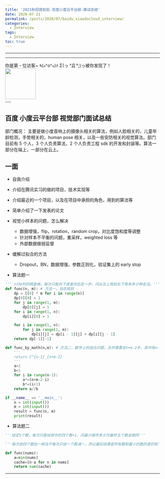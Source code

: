 ```yaml
---
title: '2021秋招提前批-百度小度云平台部-面试总结'
date: 2020-07-21
permalink: /posts/2020/07/baidu_xiaoducloud_interview/
categories:
  - Interview
tags:
  - Interview
toc: true
---
```


---

---

<div>
<div class="button01">
      <visited_a href="#" display:inline>你是第<span data-hk-page="current"> - </span>位访客~</visited_a>
      <visited_p class="top">٩(๑^o^๑)۶</visited_p>
      <visited_p class="bottom">Σ(っ °Д °;)っ被你发现了！</visited_p>
</div>
<img align="center" width="100" src="{{ site.url }}/images/static/take_me.gif" alt="" display:inline>
</div>
---

## 百度 小度云平台部 视觉部门面试总结

部门概况： 主要是做小度音响上的摄像头相关的算法，例如人脸相关的，儿童年龄检测，手势相关的，human pose 相关，以及一些安防相关的视觉算法。部门目前有 5 个人，3 个人负责算法，2 个人负责工程 sdk 的开发和封装等。算法一部分在端上，一部分在云上。

## 一面

- 自我介绍
- 介绍在腾讯实习的做的项目，技术实现等
- 介绍最近的一个项目，以及在项目中承担的角色，用到的算法等
- 简单介绍了一下发表的论文
- 视觉小样本的问题，怎么解决
  - 数据增强，flip，rotation，random crop，对比度饱和度等调整
  - 针对样本不平衡的问题，重采样，weighted loss 等
  - 外部数据做弱监督
- 缓解过拟合的方法

  - Dropout，BN，数据增强，参数正则化，验证集上的 early stop

- 算法题一

```python
''' n行m列的棋盘格，每次只能向下或者向右走一步，问从左上角到右下角有多少种走法。'''
def func(n, m): # 方法一，动态规划
    dp = [[0] * m for i in range(n)]
    dp[0][0] = 1
    for j in range(1, m):
        dp[0][j] = 1
    for i in range(1, n):
        dp[i][0] = 1

    for i in range(1, n):
        for j in range(1, m):
            dp[i][j] = dp[i - 1][j] + dp[i][j - 1]
    return dp[-1][-1]

def func_by_math(n,m): # 方法二，数学上的组合问题，总共需要走n+m-2步，其中有n-1步是向下走的，所以组合的种类就是从n+m-2中选择n-1，即C_{n+m-2}^{n-1}
    '''
    return C^{n-1}_{n+m-2}
    '''
    a=1
    b=1
    for i in range(n-1):
        a*=(n+m-2-i)
        b*=(i+1)
    return a//b

if __name__ == '__main__':
    n = int(input())
    m = int(input())
    result = func(n, m)
    print(result)

```

- 算法题二

```python
'''给定5个数，每次只能给其中的四个数+1，问最少操作多少次最终五个数会相同'''

'''每次给四个数加一相当于每次只给一个数减一，所以最后结果是所有数和最小的数的差的和'''

def func(nums):
    a=min(nums)
    cache=[n-a for n in nums]
    return sum(cache)
```

---

<div data-hk-top-pages="5"> </div>
